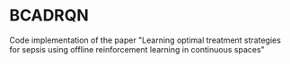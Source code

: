 # BCADRQN
Code implementation of the paper "Learning optimal treatment strategies for sepsis  using offline reinforcement learning in continuous spaces"

